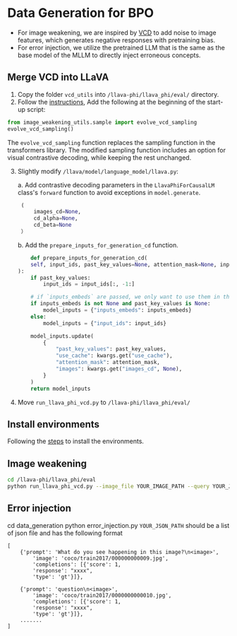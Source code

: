 # Data Generation for BPO
- For image weakening, we are inspired by [VCD](https://github.com/DAMO-NLP-SG/VCD) to add noise to image features, which generates negative responses with pretraining bias.
- For error injection, we utilize the pretrained LLM that is the same as the base model of the MLLM to directly inject erroneous concepts.


## Merge VCD into LLaVA
1. Copy the folder `vcd_utils` into `/llava-phi/llava_phi/eval/` directory.
2. Follow the [instructions](https://github.com/DAMO-NLP-SG/VCD?tab=readme-ov-file#how-to-use-vcd-in-lvlms), Add the following at the beginning of the start-up script:
```python
from image_weakening_utils.sample import evolve_vcd_sampling
evolve_vcd_sampling()
```
The `evolve_vcd_sampling` function replaces the sampling function in the transformers library. The modified sampling function includes an option for visual contrastive decoding, while keeping the rest unchanged.

3. Slightly modify `/llava/model/language_model/llava.py`:

   a. Add contrastive decoding parameters in the `LlavaPhiForCausalLM` class's `forward` function to avoid exceptions in `model.generate`.
   ```python
    (
        images_cd=None,
        cd_alpha=None,
        cd_beta=None
    ）
   ```

   b. Add the `prepare_inputs_for_generation_cd` function.
    ```python
        def prepare_inputs_for_generation_cd(
        self, input_ids, past_key_values=None, attention_mask=None, inputs_embeds=None, **kwargs
    ):
        if past_key_values:
            input_ids = input_ids[:, -1:]

        # if `inputs_embeds` are passed, we only want to use them in the 1st generation step
        if inputs_embeds is not None and past_key_values is None:
            model_inputs = {"inputs_embeds": inputs_embeds}
        else:
            model_inputs = {"input_ids": input_ids}

        model_inputs.update(
            {
                "past_key_values": past_key_values,
                "use_cache": kwargs.get("use_cache"),
                "attention_mask": attention_mask,
                "images": kwargs.get("images_cd", None),
            }
        )
        return model_inputs
    ```

4. Move `run_llava_phi_vcd.py` to `/llava-phi/llava_phi/eval/`

## Install environments
Following the [steps](https://github.com/zhuyiche/llava-phi?tab=readme-ov-file#install) to install the environments.


## Image weakening
```bash
cd /llava-phi/llava_phi/eval
python run_llava_phi_vcd.py --image_file YOUR_IMAGE_PATH --query YOUR_JSON_PATH --save_path OUTPUT_PATH
```
## Error injection
cd data_generation
python error_injection.py
`YOUR_JSON_PATH` should be a list of json file and has the following format
```
[
    {'prompt': 'What do you see happening in this image?\n<image>',
        'image': 'coco/train2017/000000000009.jpg',
        'completions': [{'score': 1,
        'response': "xxxx",
        'type': 'gt'}]},

    {'prompt': 'question\n<image>',
        'image': 'coco/train2017/0000000000010.jpg',
        'completions': [{'score': 1,
        'response': "xxxx",
        'type': 'gt'}]},
    .......
]
```
